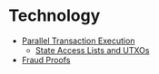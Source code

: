 # Technology

- [Parallel Transaction Execution](./technology/parallel_tx_execution.md)
  - [State Access Lists and UTXOs](./technology/access_lists.md)
- [Fraud Proofs](./technology/fraud_proofs.md)
